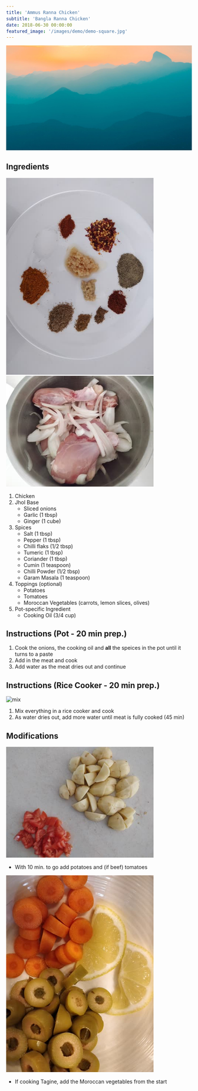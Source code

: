 ```yaml
---
title: 'Ammus Ranna Chicken'
subtitle: 'Bangla Ranna Chicken'
date: 2018-06-30 00:00:00
featured_image: '/images/demo/demo-square.jpg'
---
```


![](/images/demo/demo-landscape.jpg)

## Ingredients

![ingredients](/images/recipes/bangla/bangla-ranna-chicken-01.jpg)
![meatandonion](/images/recipes/bangla/bangla-ranna-chicken-02.jpg)

1. Chicken
1. Jhol Base
   * Sliced onions
   * Garlic (1 tbsp)
   * Ginger (1 cube)
1. Spices
   * Salt (1 tbsp)
   * Pepper (1 tbsp)
   * Chilli flaks (1/2 tbsp)
   * Tumeric (1 tbsp)
   * Coriander (1 tbsp)
   * Cumin (1 teaspoon)
   * Chilli Powder (1/2 tbsp)
   * Garam Masala (1 teaspoon)
1. Toppings (optional)
   * Potatoes
   * Tomatoes
   * Moroccan Vegetables (carrots, lemon slices, olives)
1. Pot-specific Ingredient
   * Cooking Oil (3/4 cup)

## Instructions (Pot - 20 min prep.)

1. Cook the onions, the cooking oil and **all** the speices in the pot until it turns to a paste
1. Add in the meat and cook
1. Add water as the meat dries out and continue

## Instructions (Rice Cooker - 20 min prep.)

![mix](/images/bangla/recipes/bangla-ranna-chicken-03.jpg)

1. Mix everything in a rice cooker and cook
1. As water dries out, add more water until meat is fully cooked (45 min)

## Modifications

![potatoes](/images/recipes/bangla/bangla-ranna-chicken-04.jpg)

- With 10 min. to go add potatoes and (if beef) tomatoes

![moroccan](/images/recipes/bangla//bangla-ranna-chicken-05.jpg)

- If cooking Tagine, add the Moroccan vegetables from the start